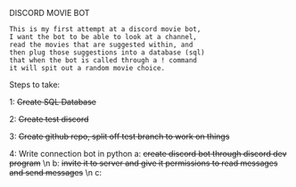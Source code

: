 DISCORD MOVIE BOT

    This is my first attempt at a discord movie bot,
    I want the bot to be able to look at a channel,
    read the movies that are suggested within, and
    then plug those suggestions into a database (sql)
    that when the bot is called through a ! command
    it will spit out a random movie choice.

Steps to take:
    
1: ~~Create SQL Database~~ 

2: ~~Create test discord~~

3: ~~Create github repo, split off test branch to work on things~~

4: Write connection bot in python
    a: ~~create discord bot through discord dev program~~ \n
    b: ~~invite it to server and give it permissions to read messages and send messages~~ \n
    c:
